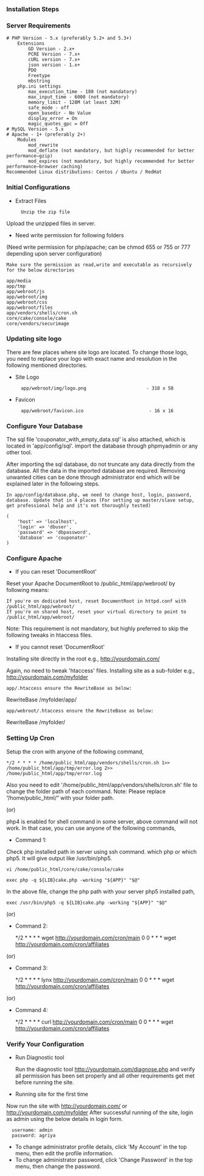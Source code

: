 ### Installation Steps

### Server Requirements

    # PHP Version - 5.x (preferably 5.2+ and 5.3+)
        Extensions
            GD Version - 2.x+
            PCRE Version - 7.x+
            cURL version - 7.x+
            json version - 1.x+
            PDO
            Freetype
            mbstring
        php.ini settings
            max_execution_time - 180 (not mandatory)
            max_input_time - 6000 (not mandatory)
            memory_limit - 128M (at least 32M)
            safe_mode - off
            open_basedir - No Value
            display_error = On
            magic_quotes_gpc = Off
    # MySQL Version - 5.x
    # Apache - 1+ (preferably 2+)
        Modules
            mod_rewrite
            mod_deflate (not mandatory, but highly recommended for better performance–gzip)
            mod_expires (not mandatory, but highly recommended for better performance–browser caching)
    Recommended Linux distributions: Centos / Ubuntu / RedHat

### Initial Configurations

* Extract Files

		Unzip the zip file

Upload the unzipped files in server.

* Need write permission for following folders

(Need write permission for php/apache; can be chmod 655 or 755 or 777 depending upon server configuration)

    Make sure the permission as read,write and executable as recursively for the below directories

    app/media
    app/tmp
    app/webroot/js
    app/webroot/img
    app/webroot/css
    app/webroot/files
    app/vendors/shells/cron.sh
    core/cake/console/cake
    core/vendors/securimage

### Updating site logo

There are few places where site logo are located. To change those logo, you need to replace your logo with exact name and resolution in the following mentioned directories.

* Site Logo

		app/webroot/img/logo.png                      - 318 x 58

* Favicon

    	app/webroot/favicon.ico                        - 16 x 16

### Configure Your Database

The sql file 'couponator_with_empty_data.sql' is also attached, which is located in 'app/config/sql'. import the database through phpmyadmin or any other tool.

After importing the sql database, do not truncate any data directly from the database. All the data in the imported database are required. Removing unwanted cities can be done through administrator end which will be explained later in the following steps.

	In app/config/database.php, we need to change host, login, password, database. Update that in 4 places (For setting up master/slave setup, get professional help and it's not thoroughly tested)

	(
  		'host' => 'localhost',
  		'login' => 'dbuser',
  		'password' => 'dbpassword',
  		'database' => 'couponator'
	)

### Configure Apache

* If you can reset 'DocumentRoot'

Reset your Apache DocumentRoot to /public_html/app/webroot/ by following means:

    If you're on dedicated host, reset DocumentRoot in httpd.conf with /public_html/app/webroot/
    If you're on shared host, reset your virtual directory to point to /public_html/app/webroot/

Note: This requirement is not mandatory, but highly preferred to skip the following tweaks in htaccess files.

* If you cannot reset 'DocumentRoot'

Installing site directly in the root e.g., http://yourdomain.com/

Again, no need to tweak 'htaccess' files.
Installing site as a sub-folder e.g., http://yourdomain.com/myfolder

    app/.htaccess ensure the RewriteBase as below:

RewriteBase    /myfolder/app/

    app/webroot/.htaccess ensure the RewriteBase as below:

RewriteBase	/myfolder/

### Setting Up Cron

Setup the cron with anyone of the following command,

	*/2 * * * * /home/public_html/app/vendors/shells/cron.sh 1>> /home/public_html/app/tmp/error.log 2>> /home/public_html/app/tmp/error.log

Also you need to edit '/home/public_html/app/vendors/shells/cron.sh' file to change the folder path of each command. Note: Please replace ”/home/public_html/” with your folder path.

(or)

php4 is enabled for shell command in some server, above command will not work. In that case, you can use anyone of the following commands,

* Command 1:

Check php installed path in server using ssh command. which php or which php5. It will give output like /usr/bin/php5.

	vi /home/public_html/core/cake/console/cake
 
	exec php -q ${LIB}cake.php -working "${APP}" "$@"

In the above file, change the php path with your server php5 installed path,

	exec /usr/bin/php5 -q ${LIB}cake.php -working "${APP}" "$@"

(or)

* Command 2:

	*/2 * * * * wget http://yourdomain.com/cron/main
	0 0 * * * wget http://yourdomain.com/cron/affiliates

(or)

* Command 3:

	*/2 * * * * lynx http://yourdomain.com/cron/main
	0 0 * * * wget http://yourdomain.com/cron/affiliates

(or)

* Command 4:

	*/2 * * * * curl http://yourdomain.com/cron/main
	0 0 * * * wget http://yourdomain.com/cron/affiliates

### Verify Your Configuration

* Run Diagnostic tool

    Run the diagnostic tool http://yourdomain.com/diagnose.php and verify all permission has been set properly and all other requirements get met before running the site.

* Running site for the first time

Now run the site with http://yourdomain.com/ or http://yourdomain.com/myfolder
After successful running of the site, login as admin using the below details in login form.

      username: admin
      password: agriya

* To change administrator profile details, click 'My Account' in the top menu, then edit the profile information.
* To change administrator password, click 'Change Password' in the top menu, then change the password.

